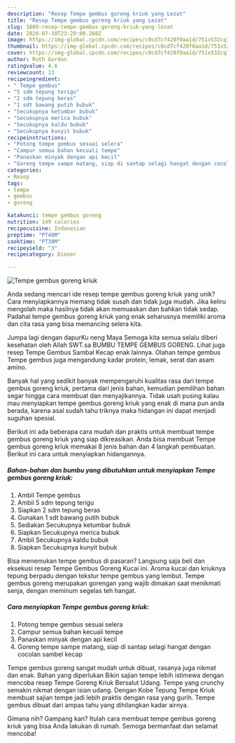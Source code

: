 ```yaml
---
description: "Resep Tempe gembus goreng kriuk yang Lezat"
title: "Resep Tempe gembus goreng kriuk yang Lezat"
slug: 3889-resep-tempe-gembus-goreng-kriuk-yang-lezat
date: 2020-07-30T23:29:00.268Z
image: https://img-global.cpcdn.com/recipes/c0cd7cf420f0aa1d/751x532cq70/tempe-gembus-goreng-kriuk-foto-resep-utama.jpg
thumbnail: https://img-global.cpcdn.com/recipes/c0cd7cf420f0aa1d/751x532cq70/tempe-gembus-goreng-kriuk-foto-resep-utama.jpg
cover: https://img-global.cpcdn.com/recipes/c0cd7cf420f0aa1d/751x532cq70/tempe-gembus-goreng-kriuk-foto-resep-utama.jpg
author: Ruth Gordon
ratingvalue: 4.6
reviewcount: 13
recipeingredient:
- " Tempe gembus"
- "5 sdm tepung terigu"
- "2 sdm tepung beras"
- "1 sdt bawang putih bubuk"
- "Secukupnya ketumbar bubuk"
- "Secukupnya merica bubuk"
- "Secukupnya kaldu bubuk"
- "Secukupnya kunyit bubuk"
recipeinstructions:
- "Potong tempe gembus sesuai selera"
- "Campur semua bahan kecuali tempe"
- "Panaskan minyak dengan api kecil"
- "Goreng tempe sampe matang, siap di santap selagi hangat dengan cocolan sambel kecap"
categories:
- Resep
tags:
- tempe
- gembus
- goreng

katakunci: tempe gembus goreng 
nutrition: 149 calories
recipecuisine: Indonesian
preptime: "PT40M"
cooktime: "PT30M"
recipeyield: "3"
recipecategory: Dinner

---
```



![Tempe gembus goreng kriuk](https://img-global.cpcdn.com/recipes/c0cd7cf420f0aa1d/751x532cq70/tempe-gembus-goreng-kriuk-foto-resep-utama.jpg)

Anda sedang mencari ide resep tempe gembus goreng kriuk yang unik? Cara menyiapkannya memang tidak susah dan tidak juga mudah. Jika keliru mengolah maka hasilnya tidak akan memuaskan dan bahkan tidak sedap. Padahal tempe gembus goreng kriuk yang enak seharusnya memiliki aroma dan cita rasa yang bisa memancing selera kita.

Jumpa lagi dengan dapurKu neng Maya Semoga kita semua selalu diberi kesehatan oleh Allah SWT.sa BUMBU TEMPE GEMBUS GORENG. Lihat juga resep Tempe Gembus Sambal Kecap enak lainnya. Olahan tempe gembus Tempe gembus juga mengandung kadar protein, lemak, serat dan asam amino.

Banyak hal yang sedikit banyak mempengaruhi kualitas rasa dari tempe gembus goreng kriuk, pertama dari jenis bahan, kemudian pemilihan bahan segar hingga cara membuat dan menyajikannya. Tidak usah pusing kalau mau menyiapkan tempe gembus goreng kriuk yang enak di mana pun anda berada, karena asal sudah tahu triknya maka hidangan ini dapat menjadi suguhan spesial.


Berikut ini ada beberapa cara mudah dan praktis untuk membuat tempe gembus goreng kriuk yang siap dikreasikan. Anda bisa membuat Tempe gembus goreng kriuk memakai 8 jenis bahan dan 4 langkah pembuatan. Berikut ini cara untuk menyiapkan hidangannya.

<!--inarticleads1-->

##### Bahan-bahan dan bumbu yang dibutuhkan untuk menyiapkan Tempe gembus goreng kriuk:

1. Ambil  Tempe gembus
1. Ambil 5 sdm tepung terigu
1. Siapkan 2 sdm tepung beras
1. Gunakan 1 sdt bawang putih bubuk
1. Sediakan Secukupnya ketumbar bubuk
1. Siapkan Secukupnya merica bubuk
1. Ambil Secukupnya kaldu bubuk
1. Siapkan Secukupnya kunyit bubuk


Bisa menemukan tempe gembus di pasaran? Langsung saja beli dan eksekusi resep Tempe Gembus Goreng Kucai ini. Aroma kucai dan kriuknya tepung berpadu dengan tekstur tempe gembus yang lembut. Tempe gembus goreng merupakan gorengan yang wajib dimakan saat menikmati senja, dengan meminum segelas teh hangat. 

<!--inarticleads2-->

##### Cara menyiapkan Tempe gembus goreng kriuk:

1. Potong tempe gembus sesuai selera
1. Campur semua bahan kecuali tempe
1. Panaskan minyak dengan api kecil
1. Goreng tempe sampe matang, siap di santap selagi hangat dengan cocolan sambel kecap


Tempe gembus goreng sangat mudah untuk dibuat, rasanya juga nikmat dan enak. Bahan yang diperlukan Bikin sajian tempe lebih istimewa dengan mencoba resep Tempe Goreng Kriuk Bersalut Udang. Tempe yang crunchy semakin nikmat dengan isian udang. Dengan Kobe Tepung Tempe Kriuk membuat sajian tempe jadi lebih praktis dengan rasa yang gurih. Tempe gembus dibuat dari ampas tahu yang dihilangkan kadar airnya. 

Gimana nih? Gampang kan? Itulah cara membuat tempe gembus goreng kriuk yang bisa Anda lakukan di rumah. Semoga bermanfaat dan selamat mencoba!
